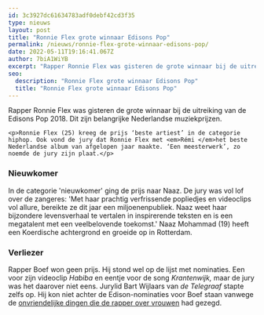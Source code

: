 ```yaml
---
id: 3c3927dc61634783adf0debf42cd3f35
type: nieuws
layout: post
title: "Ronnie Flex grote winnaar Edisons Pop"
permalink: /nieuws/ronnie-flex-grote-winnaar-edisons-pop/
date: 2022-05-11T19:16:41.067Z
author: 7biA1WiYB
excerpt: "Rapper Ronnie Flex was gisteren de grote winnaar bij de uitreiking van de Edisons Pop 2018. Dit zijn belangrijke Nederlandse muziekprijzen.  "
seo:
  description: "Ronnie Flex grote winnaar Edisons Pop"
  title: "Ronnie Flex grote winnaar Edisons Pop"
---
```

Rapper Ronnie Flex was gisteren de grote winnaar bij de uitreiking van de Edisons Pop 2018. Dit zijn belangrijke Nederlandse muziekprijzen.  

    <p>Ronnie Flex (25) kreeg de prijs ‘beste artiest’ in de categorie hiphop. Ook vond de jury dat Ronnie Flex met <em>Rémi </em>het beste Nederlandse album van afgelopen jaar maakte. ‘Een meesterwerk’, zo noemde de jury zijn plaat.</p>
<h3>Nieuwkomer</h3>
<p>In de categorie 'nieuwkomer' ging de prijs naar Naaz. De jury was vol lof over de zangeres: 'Met haar prachtig verfrissende popliedjes en videoclips vol allure, bereikte ze dit jaar een miljoenenpubliek. Naaz weet haar bijzondere levensverhaal te vertalen in inspirerende teksten en is een megatalent met een veelbelovende toekomst.' Naaz Mohammad (19) heeft een Koerdische achtergrond en groeide op in Rotterdam. </p>
<h3>Verliezer</h3>
<p>Rapper Boef won geen prijs. Hij stond wel op de lijst met nominaties. Een voor zijn videoclip <em>Habiba</em> en eentje voor de song <em>Krantenwijk,</em> maar de jury was het daarover niet eens. Jurylid Bart Wijlaars van <em>de Telegraaf </em>stapte zelfs op. Hij kon niet achter de Edison-nominaties voor Boef staan vanwege de <a href="https://7dagen.netlify.app/nieuws-entertainment/boef-zegt-sorry-maar-iedereen-blijft-boos" target="_blank">onvriendelijke dingen die de rapper over vrouwen</a> had gezegd.</p>
<p> </p>  
